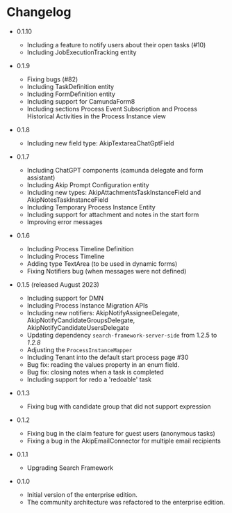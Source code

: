 # Changelog

* 0.1.10
  * Including a feature to notify users about their open tasks (#10)
  * Including JobExecutionTracking entity

* 0.1.9
  * Fixing bugs (#82)
  * Including TaskDefinition entity
  * Including FormDefinition entity
  * Including support for CamundaForm8
  * Including sections Process Event Subscription and Process Historical Activities in the Process Instance view  

* 0.1.8
  * Including new field type: AkipTextareaChatGptField

* 0.1.7
  * Including ChatGPT components (camunda delegate and form assistant)
  * Including Akip Prompt Configuration entity
  * Including new types: AkipAttachmentsTaskInstanceField and AkipNotesTaskInstanceField
  * Including Temporary Process Instance Entity
  * Including support for attachment and notes in the start form
  * Improving error messages

* 0.1.6
  * Including Process Timeline Definition
  * Including Process Timeline
  * Adding type TextArea (to be used in dynamic forms)
  * Fixing Notifiers bug (when messages were not defined)

* 0.1.5 (released August 2023)
  * Including support for DMN
  * Including Process Instance Migration APIs
  * Including new notifiers: AkipNotifyAssigneeDelegate, AkipNotifyCandidateGroupsDelegate, AkipNotifyCandidateUsersDelegate
  * Updating dependency `search-framework-server-side` from 1.2.5 to *1.2.8*
  * Adjusting the `ProcessInstanceMapper`
  * Including Tenant into the default start process page #30
  * Bug fix: reading the values property in an enum field.
  * Bug fix: closing notes when a task is completed
  * Including support for redo a 'redoable' task

* 0.1.3
  * Fixing bug with candidate group that did not support expression


* 0.1.2
    * Fixing bug in the claim feature for guest users (anonymous tasks)
    * Fixing a bug in the AkipEmailConnector for multiple email recipients

* 0.1.1
    * Upgrading Search Framework

* 0.1.0
    * Initial version of the enterprise edition.
    * The community architecture was refactored to the enterprise edition.
